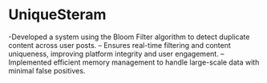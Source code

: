 # UniqueSteram
 -Developed a system using the Bloom Filter algorithm to detect duplicate content across user posts. 
 – Ensures real-time filtering and content uniqueness, improving platform integrity and user engagement.
 – Implemented efficient memory management to handle large-scale data with minimal false positives.
 
 

